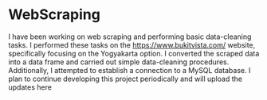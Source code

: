 # WebScraping
I have been working on web scraping and performing basic data-cleaning tasks. I performed these tasks on the https://www.bukitvista.com/ website, specifically focusing on the Yogyakarta option. I converted the scraped data into a data frame and carried out simple data-cleaning procedures. Additionally, I attempted to establish a connection to a MySQL database. I plan to continue developing this project periodically and will upload the updates here
